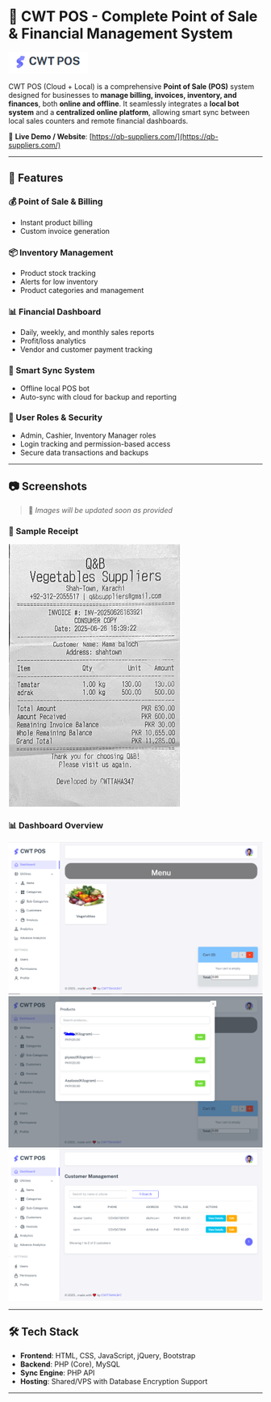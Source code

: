 # 🧾 CWT POS - Complete Point of Sale & Financial Management System

![CWT POS Logo](logo-s.PNG) <!-- Replace or remove if you have a specific logo -->

CWT POS (Cloud + Local) is a comprehensive **Point of Sale (POS)** system designed for businesses to **manage billing, invoices, inventory, and finances**, both **online and offline**. It seamlessly integrates a **local bot system** and a **centralized online platform**, allowing smart sync between local sales counters and remote financial dashboards.

🔗 **Live Demo / Website**: [https://qb-suppliers.com/](https://qb-suppliers.com/)

---

## 🚀 Features

### 💰 Point of Sale & Billing
- Instant product  billing
- Custom invoice generation

### 📦 Inventory Management
- Product stock tracking
- Alerts for low inventory
- Product categories and management

### 📊 Financial Dashboard
- Daily, weekly, and monthly sales reports
- Profit/loss analytics
- Vendor and customer payment tracking

### 🧠 Smart Sync System
- Offline local POS bot
- Auto-sync with cloud for backup and reporting


### 👥 User Roles & Security
- Admin, Cashier, Inventory Manager roles
- Login tracking and permission-based access
- Secure data transactions and backups

---

## 📷 Screenshots

> 🔻 _Images will be updated soon as provided_

### 🧾 Sample Receipt  
![Receipt Sample](slip-qb.PNG)

### 📊 Dashboard Overview  
![Dashboard Screenshot](s-qb-1.PNG)
![Dashboard Screenshot](qb-s-2.PNG)
![Dashboard Screenshot](udhaar-credit-system.PNG)

---

## 🛠️ Tech Stack

- **Frontend**: HTML, CSS, JavaScript, jQuery, Bootstrap  
- **Backend**: PHP (Core), MySQL  
- **Sync Engine**: PHP API  
- **Hosting**: Shared/VPS with Database Encryption Support  

---



